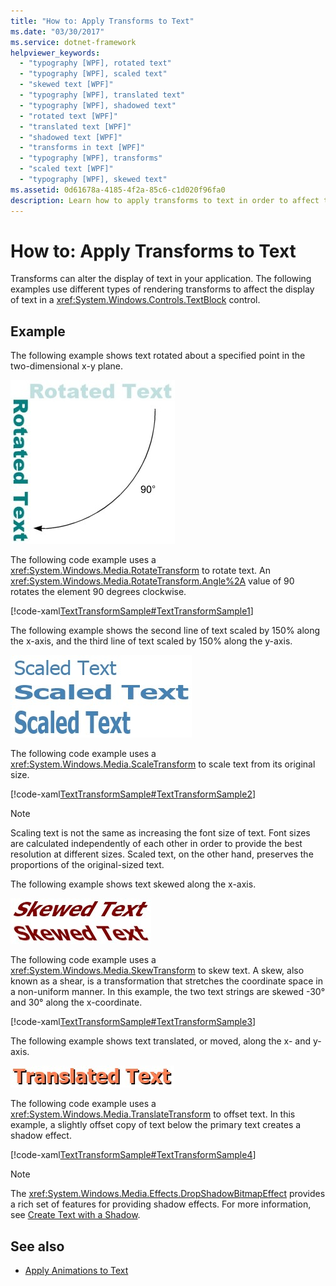 ```yaml
---
title: "How to: Apply Transforms to Text"
ms.date: "03/30/2017"
ms.service: dotnet-framework
helpviewer_keywords: 
  - "typography [WPF], rotated text"
  - "typography [WPF], scaled text"
  - "skewed text [WPF]"
  - "typography [WPF], translated text"
  - "typography [WPF], shadowed text"
  - "rotated text [WPF]"
  - "translated text [WPF]"
  - "shadowed text [WPF]"
  - "transforms in text [WPF]"
  - "typography [WPF], transforms"
  - "scaled text [WPF]"
  - "typography [WPF], skewed text"
ms.assetid: 0d61678a-4185-4f2a-85c6-c1d020f96fa0
description: Learn how to apply transforms to text in order to affect the display of text in a TextBlock control.
---
```

# How to: Apply Transforms to Text

Transforms can alter the display of text in your application. The following examples use different types of rendering transforms to affect the display of text in a <xref:System.Windows.Controls.TextBlock> control.

## Example

The following example shows text rotated about a specified point in the two-dimensional x-y plane.

![Text rotated using a RotateTransform](./media/how-to-apply-transforms-to-text/text-rotated-ninety-degrees.jpg)

The following code example uses a <xref:System.Windows.Media.RotateTransform> to rotate text. An <xref:System.Windows.Media.RotateTransform.Angle%2A> value of 90 rotates the element 90 degrees clockwise.

[!code-xaml[TextTransformSample#TextTransformSample1](~/samples/snippets/csharp/VS_Snippets_Wpf/TextTransformSample/CS/Window1.xaml#texttransformsample1)]

The following example shows the second line of text scaled by 150% along the x-axis, and the third line of text scaled by 150% along the y-axis.

![Text scaled using a ScaleTransform](./media/how-to-apply-transforms-to-text/scaled-text-scaletransform.jpg)

The following code example uses a <xref:System.Windows.Media.ScaleTransform> to scale text from its original size.

[!code-xaml[TextTransformSample#TextTransformSample2](~/samples/snippets/csharp/VS_Snippets_Wpf/TextTransformSample/CS/Window1.xaml#texttransformsample2)]

> [!NOTE]
> Scaling text is not the same as increasing the font size of text. Font sizes are calculated independently of each other in order to provide the best resolution at different sizes. Scaled text, on the other hand, preserves the proportions of the original-sized text.

The following example shows text skewed along the x-axis.

![Text skewed using a SkewTransform](./media/how-to-apply-transforms-to-text/skewed-transformed-text.jpg)

The following code example uses a <xref:System.Windows.Media.SkewTransform> to skew text. A skew, also known as a shear, is a transformation that stretches the coordinate space in a non-uniform manner. In this example, the two text strings are skewed -30° and 30° along the x-coordinate.

[!code-xaml[TextTransformSample#TextTransformSample3](~/samples/snippets/csharp/VS_Snippets_Wpf/TextTransformSample/CS/Window1.xaml#texttransformsample3)]

The following example shows text translated, or moved, along the x- and y-axis.

![Text offset using a TranslateTransform](./media/how-to-apply-transforms-to-text/transformed-text-x-y-axis.jpg)

The following code example uses a <xref:System.Windows.Media.TranslateTransform> to offset text. In this example, a slightly offset copy of text below the primary text creates a shadow effect.

[!code-xaml[TextTransformSample#TextTransformSample4](~/samples/snippets/csharp/VS_Snippets_Wpf/TextTransformSample/CS/Window1.xaml#texttransformsample4)]

> [!NOTE]
> The <xref:System.Windows.Media.Effects.DropShadowBitmapEffect> provides a rich set of features for providing shadow effects. For more information, see [Create Text with a Shadow](how-to-create-text-with-a-shadow.md).

## See also

- [Apply Animations to Text](how-to-apply-animations-to-text.md)
